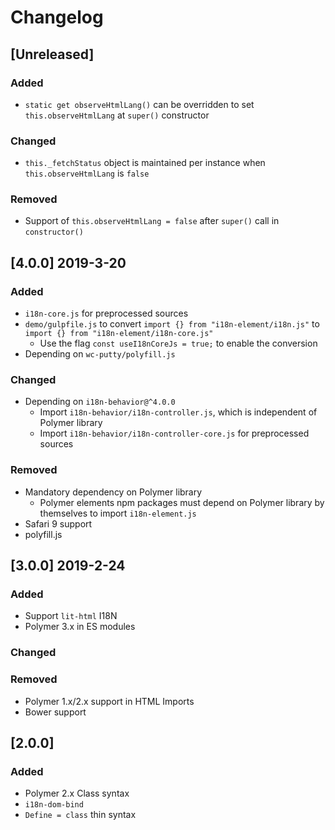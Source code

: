 # Changelog

## [Unreleased]
### Added
- `static get observeHtmlLang()` can be overridden to set `this.observeHtmlLang` at `super()` constructor

### Changed
- `this._fetchStatus` object is maintained per instance when `this.observeHtmlLang` is `false`

### Removed
- Support of `this.observeHtmlLang = false` after `super()` call in `constructor()`

## [4.0.0] 2019-3-20
### Added
- `i18n-core.js` for preprocessed sources
- `demo/gulpfile.js` to convert `import {} from "i18n-element/i18n.js"` to `import {} from "i18n-element/i18n-core.js"`
  - Use the flag `const useI18nCoreJs = true;` to enable the conversion
- Depending on `wc-putty/polyfill.js`

### Changed
- Depending on `i18n-behavior@^4.0.0`
  - Import `i18n-behavior/i18n-controller.js`, which is independent of Polymer library
  - Import `i18n-behavior/i18n-controller-core.js` for preprocessed sources

### Removed
- Mandatory dependency on Polymer library
  - Polymer elements npm packages must depend on Polymer library by themselves to import `i18n-element.js`
- Safari 9 support
- polyfill.js

## [3.0.0] 2019-2-24
### Added
- Support `lit-html` I18N
- Polymer 3.x in ES modules

### Changed

### Removed
- Polymer 1.x/2.x support in HTML Imports
- Bower support

## [2.0.0]
### Added
- Polymer 2.x Class syntax
- `i18n-dom-bind`
- `Define = class` thin syntax
